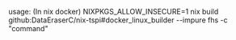 usage:
(In nix docker)
NIXPKGS_ALLOW_INSECURE=1 nix build github:DataEraserC/nix-tspi#docker_linux_builder --impure
fhs -c "command"
